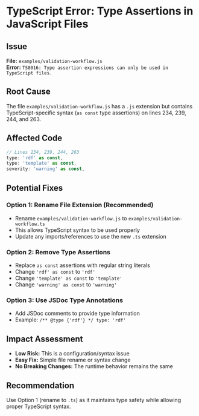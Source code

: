 # TypeScript Error: Type Assertions in JavaScript Files

## Issue
**File:** `examples/validation-workflow.js`  
**Error:** `TS8016: Type assertion expressions can only be used in TypeScript files.`

## Root Cause
The file `examples/validation-workflow.js` has a `.js` extension but contains TypeScript-specific syntax (`as const` type assertions) on lines 234, 239, 244, and 263.

## Affected Code
```javascript
// Lines 234, 239, 244, 263
type: 'rdf' as const,
type: 'template' as const,
severity: 'warning' as const,
```

## Potential Fixes

### Option 1: Rename File Extension (Recommended)
- Rename `examples/validation-workflow.js` to `examples/validation-workflow.ts`
- This allows TypeScript syntax to be used properly
- Update any imports/references to use the new `.ts` extension

### Option 2: Remove Type Assertions
- Replace `as const` assertions with regular string literals
- Change `'rdf' as const` to `'rdf'`
- Change `'template' as const` to `'template'`
- Change `'warning' as const` to `'warning'`

### Option 3: Use JSDoc Type Annotations
- Add JSDoc comments to provide type information
- Example: `/** @type {'rdf'} */ type: 'rdf'`

## Impact Assessment
- **Low Risk:** This is a configuration/syntax issue
- **Easy Fix:** Simple file rename or syntax change
- **No Breaking Changes:** The runtime behavior remains the same

## Recommendation
Use Option 1 (rename to `.ts`) as it maintains type safety while allowing proper TypeScript syntax.
